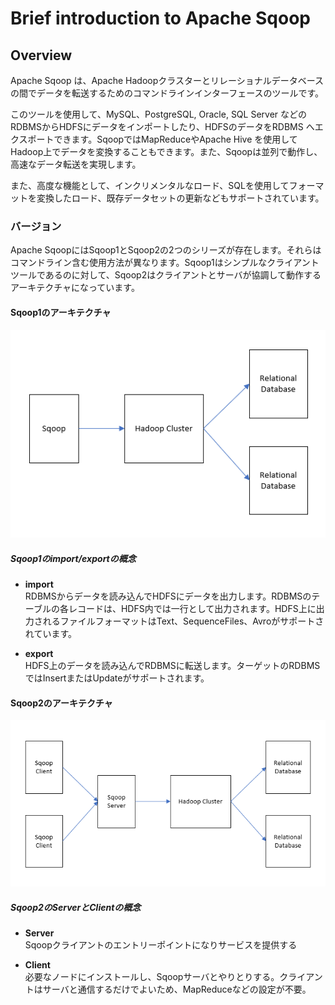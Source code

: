 
# Brief introduction to Apache Sqoop

## Overview
Apache Sqoop は、Apache Hadoopクラスターとリレーショナルデータベースの間でデータを転送するためのコマンドラインインターフェースのツールです。

このツールを使用して、MySQL、PostgreSQL, Oracle, SQL Server などのRDBMSからHDFSにデータをインポートしたり、HDFSのデータをRDBMS へエクスポートできます。SqoopではMapReduceやApache Hive を使用してHadoop上でデータを変換することもできます。また、Sqoopは並列で動作し、高速なデータ転送を実現します。

また、高度な機能として、インクリメンタルなロード、SQLを使用してフォーマットを変換したロード、既存データセットの更新などもサポートされています。

### **バージョン**

Apache SqoopにはSqoop1とSqoop2の2つのシリーズが存在します。それらはコマンドライン含む使用方法が異なります。Sqoop1はシンプルなクライアントツールであるのに対して、Sqoop2はクライアントとサーバが協調して動作するアーキテクチャになっています。

#### **Sqoop1のアーキテクチャ**

![Sqoop1 Architecture](../images/sqoop1-architecture.png)

##### **Sqoop1のimport/exportの概念**

- **import**  
  RDBMSからデータを読み込んでHDFSにデータを出力します。RDBMSのテーブルの各レコードは、HDFS内では一行として出力されます。HDFS上に出力されるファイルフォーマットはText、SequenceFiles、Avroがサポートされています。

- **export**  
  HDFS上のデータを読み込んでRDBMSに転送します。ターゲットのRDBMSではInsertまたはUpdateがサポートされます。


#### **Sqoop2のアーキテクチャ**

![Sqoop2 Architecture](../images/sqoop2-architecture.png)

##### **Sqoop2のServerとClientの概念**
- **Server**  
  Sqoopクライアントのエントリーポイントになりサービスを提供する

- **Client**  
  必要なノードにインストールし、Sqoopサーバとやりとりする。クライアントはサーバと通信するだけでよいため、MapReduceなどの設定が不要。



